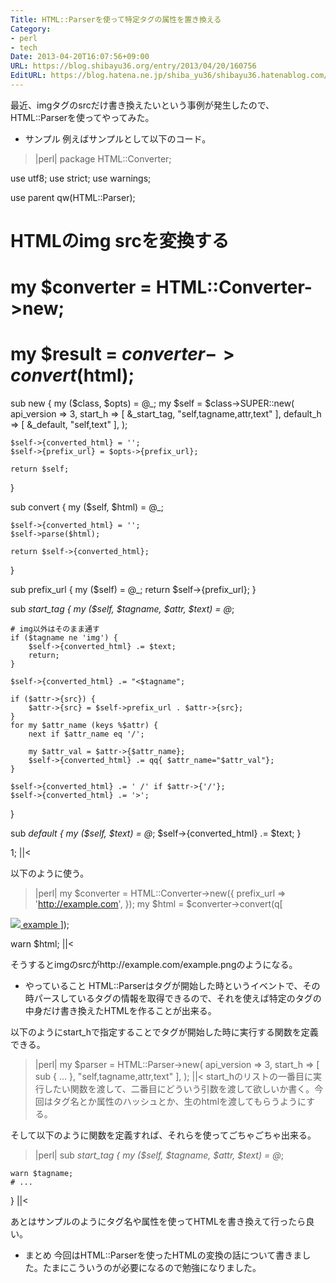```yaml
---
Title: HTML::Parserを使って特定タグの属性を置き換える
Category:
- perl
- tech
Date: 2013-04-20T16:07:56+09:00
URL: https://blog.shibayu36.org/entry/2013/04/20/160756
EditURL: https://blog.hatena.ne.jp/shiba_yu36/shibayu36.hatenablog.com/atom/entry/11696248318752471740
---
```


最近、imgタグのsrcだけ書き換えたいという事例が発生したので、HTML::Parserを使ってやってみた。

* サンプル
例えばサンプルとして以下のコード。
>|perl|
package HTML::Converter;

use utf8;
use strict;
use warnings;

use parent qw(HTML::Parser);

# HTMLのimg srcを変換する
# my $converter = HTML::Converter->new;
# my $result    = $converter->convert($html);

sub new {
    my ($class, $opts) = @_;
    my $self = $class->SUPER::new(
        api_version => 3,
        start_h     => [ \&_start_tag, "self,tagname,attr,text" ],
        default_h   => [ \&_default,   "self,text" ],
    );

    $self->{converted_html} = '';
    $self->{prefix_url} = $opts->{prefix_url};

    return $self;
}

sub convert {
    my ($self, $html) = @_;

    $self->{converted_html} = '';
    $self->parse($html);

    return $self->{converted_html};
}

sub prefix_url {
    my ($self) = @_;
    return $self->{prefix_url};
}

sub _start_tag {
    my ($self, $tagname, $attr, $text) = @_;

    # img以外はそのまま通す
    if ($tagname ne 'img') {
        $self->{converted_html} .= $text;
        return;
    }

    $self->{converted_html} .= "<$tagname";

    if ($attr->{src}) {
        $attr->{src} = $self->prefix_url . $attr->{src};
    }
    for my $attr_name (keys %$attr) {
        next if $attr_name eq '/';

        my $attr_val = $attr->{$attr_name};
        $self->{converted_html} .= qq{ $attr_name="$attr_val"};
    }

    $self->{converted_html} .= ' /' if $attr->{'/'};
    $self->{converted_html} .= '>';
}

sub _default {
    my ($self, $text) = @_;
    $self->{converted_html} .= $text;
}

1;
||<


以下のように使う。
>|perl|
my $converter = HTML::Converter->new({
    prefix_url => 'http://example.com',
});
my $html = $converter->convert(q[
<a href="">
  <img src="/example.png" />
  example
</a>]);

warn $html;
||<

そうするとimgのsrcがhttp://example.com/example.pngのようになる。


* やっていること
HTML::Parserはタグが開始した時というイベントで、その時パースしているタグの情報を取得できるので、それを使えば特定のタグの中身だけ書き換えたHTMLを作ることが出来る。

以下のようにstart_hで指定することでタグが開始した時に実行する関数を定義できる。
>|perl|
my $parser = HTML::Parser->new(
    api_version => 3,
    start_h     => [ sub { ... }, "self,tagname,attr,text" ],
);
||<
start_hのリストの一番目に実行したい関数を渡して、二番目にどういう引数を渡して欲しいか書く。今回はタグ名とか属性のハッシュとか、生のhtmlを渡してもらうようにする。

そして以下のように関数を定義すれば、それらを使ってごちゃごちゃ出来る。

>|perl|
sub _start_tag {
    my ($self, $tagname, $attr, $text) = @_;

    warn $tagname;
    # ...
}
||<

あとはサンプルのようにタグ名や属性を使ってHTMLを書き換えて行ったら良い。


* まとめ
今回はHTML::Parserを使ったHTMLの変換の話について書きました。たまにこういうのが必要になるので勉強になりました。
